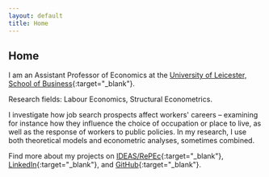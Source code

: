 ```yaml
---
layout: default
title: Home
---
```


## Home

I am an Assistant Professor of Economics at the [University of Leicester, School of Business](https://le.ac.uk/school-of-business){:target="_blank"}.

Research fields: Labour Economics, Structural Econometrics.

I investigate how job search prospects affect workers' careers – examining for instance how they influence the choice of occupation or place to live, as well as the response of workers to public policies. In my research, I use both theoretical models and econometric analyses, sometimes combined. 

Find more about my projects on [IDEAS/RePEc](https://ideas.repec.org/f/pwi407.html){:target="_blank"}, [LinkedIn](https://uk.linkedin.com/in/guillaume-wilemme-5bb000298){:target="_blank"}, and [GitHub](https://github.com/gwilemme){:target="_blank"}.

